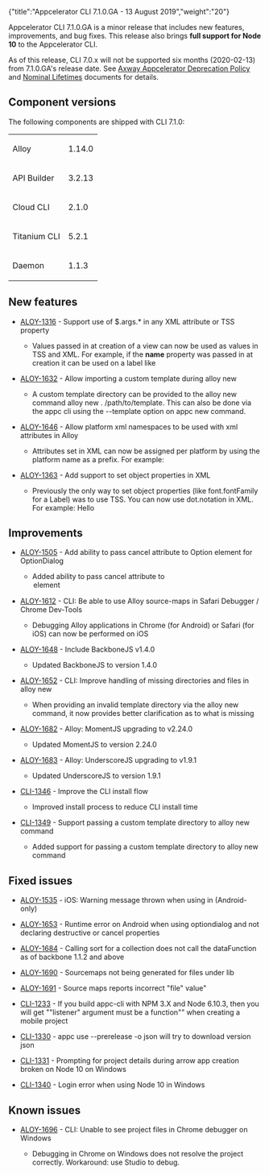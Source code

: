 {"title":"Appcelerator CLI 7.1.0.GA - 13 August 2019","weight":"20"}

Appcelerator CLI 7.1.0.GA is a minor release that includes new features, improvements, and bug fixes. This release also brings **full support for Node 10** to the Appcelerator CLI.

As of this release, CLI 7.0.x will not be supported six months (2020-02-13) from 7.1.0.GA's release date. See [Axway Appcelerator Deprecation Policy](/docs/appc/AMPLIFY_Appcelerator_Services_Overview/Axway_Appcelerator_Deprecation_Policy/) and [Nominal Lifetimes](/docs/appc/AMPLIFY_Appcelerator_Services_Overview/Axway_Appcelerator_Product_Lifecycle/#nominal-lifetimes) documents for details.

## Component versions

The following components are shipped with CLI 7.1.0:

<table class="confluenceTable"><thead class=""></thead><tfoot class=""></tfoot><tbody><tr><td class="confluenceTd" rowspan="1" colspan="1"><p>Alloy</p></td><td class="confluenceTd" rowspan="1" colspan="1"><p>1.14.0</p></td></tr><tr><td class="confluenceTd" rowspan="1" colspan="1"><p>API Builder</p></td><td class="confluenceTd" rowspan="1" colspan="1"><p>3.2.13</p></td></tr><tr><td class="confluenceTd" rowspan="1" colspan="1"><p>Cloud CLI</p></td><td class="confluenceTd" rowspan="1" colspan="1"><p>2.1.0</p></td></tr><tr><td class="confluenceTd" rowspan="1" colspan="1"><p>Titanium CLI</p></td><td class="confluenceTd" rowspan="1" colspan="1"><p>5.2.1</p></td></tr><tr><td class="confluenceTd" rowspan="1" colspan="1"><p>Daemon</p></td><td class="confluenceTd" rowspan="1" colspan="1"><p>1.1.3</p></td></tr></tbody></table>

## New features

* [ALOY-1316](https://jira.appcelerator.org/browse/ALOY-1316) - Support use of $.args.\* in any XML attribute or TSS property

    * Values passed in at creation of a view can now be used as values in TSS and XML. For example, if the **name** property was passed in at creation it can be used on a label like <Label text="$.args.foo" />

* [ALOY-1632](https://jira.appcelerator.org/browse/ALOY-1632) - Allow importing a custom template during alloy new

    * A custom template directory can be provided to the alloy new command alloy new . /path/to/template. This can also be done via the appc cli using the \--template option on appc new command.

* [ALOY-1646](https://jira.appcelerator.org/browse/ALOY-1646) - Allow platform xml namespaces to be used with xml attributes in Alloy

    * Attributes set in XML can now be assigned per platform by using the platform name as a prefix. For example: <Label ios:text="Hello iOS!" android:text="Hello Android!" />

* [ALOY-1363](https://jira.appcelerator.org/browse/ALOY-1363) - Add support to set object properties in XML

    * Previously the only way to set object properties (like font.fontFamily for a Label) was to use TSS. You can now use dot.notation in XML. For example: <Label font.fontFamily="Roboto">Hello</Label>

## Improvements

* [ALOY-1505](https://jira.appcelerator.org/browse/ALOY-1505) - Add ability to pass cancel attribute to Option element for OptionDialog

    * Added ability to pass cancel attribute to <Option> element

* [ALOY-1612](https://jira.appcelerator.org/browse/ALOY-1612) - CLI: Be able to use Alloy source-maps in Safari Debugger / Chrome Dev-Tools

    * Debugging Alloy applications in Chrome (for Android) or Safari (for iOS) can now be performed on iOS

* [ALOY-1648](https://jira.appcelerator.org/browse/ALOY-1648) - Include BackboneJS v1.4.0

    * Updated BackboneJS to version 1.4.0

* [ALOY-1652](https://jira.appcelerator.org/browse/ALOY-1652) - CLI: Improve handling of missing directories and files in alloy new

    * When providing an invalid template directory via the alloy new command, it now provides better clarification as to what is missing

* [ALOY-1682](https://jira.appcelerator.org/browse/ALOY-1682) - Alloy: MomentJS upgrading to v2.24.0

    * Updated MomentJS to version 2.24.0

* [ALOY-1683](https://jira.appcelerator.org/browse/ALOY-1683) - Alloy: UnderscoreJS upgrading to v1.9.1

    * Updated UnderscoreJS to version 1.9.1

* [CLI-1346](https://jira.appcelerator.org/browse/CLI-1346) - Improve the CLI install flow

    * Improved install process to reduce CLI install time

* [CLI-1349](https://jira.appcelerator.org/browse/CLI-1349) - Support passing a custom template directory to alloy new command

    * Added support for passing a custom template directory to alloy new command

## Fixed issues

* [ALOY-1535](https://jira.appcelerator.org/browse/ALOY-1535) - iOS: Warning message thrown when using <View> in <AlertDialog> (Android-only)

* [ALOY-1653](https://jira.appcelerator.org/browse/ALOY-1653) - Runtime error on Android when using optiondialog and not declaring destructive or cancel properties

* [ALOY-1684](https://jira.appcelerator.org/browse/ALOY-1684) - Calling sort for a collection does not call the dataFunction as of backbone 1.1.2 and above

* [ALOY-1690](https://jira.appcelerator.org/browse/ALOY-1690) - Sourcemaps not being generated for files under lib

* [ALOY-1691](https://jira.appcelerator.org/browse/ALOY-1691) - Source maps reports incorrect "file" value"

* [CLI-1233](https://jira.appcelerator.org/browse/CLI-1233) - If you build appc-cli with NPM 3.X and Node 6.10.3, then you will get ""listener" argument must be a function"" when creating a mobile project

* [CLI-1330](https://jira.appcelerator.org/browse/CLI-1330) - appc use --prerelease -o json will try to download version json

* [CLI-1331](https://jira.appcelerator.org/browse/CLI-1331) - Prompting for project details during arrow app creation broken on Node 10 on Windows

* [CLI-1340](https://jira.appcelerator.org/browse/CLI-1340) - Login error when using Node 10 in Windows

## Known issues

* [ALOY-1696](https://jira.appcelerator.org/browse/ALOY-1696) - CLI: Unable to see project files in Chrome debugger on Windows

    * Debugging in Chrome on Windows does not resolve the project correctly. Workaround: use Studio to debug.

